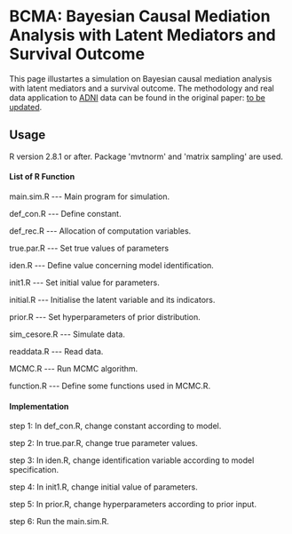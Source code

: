 # BCMA: Bayesian Causal Mediation Analysis with Latent Mediators and Survival Outcome

This page illustartes a simulation on Bayesian causal mediation analysis with latent mediators and a survival outcome. The methodology and real data application to [ADNI](http://adni.loni.usc.edu/) data can be found in the original paper:
[to be updated](https://).


## Usage

R version 2.8.1 or after. Package 'mvtnorm' and 'matrix sampling' are used.

#### List of R Function


main.sim.R		--- Main program for simulation.

def_con.R		  --- Define constant.

def_rec.R		  --- Allocation of computation variables.

true.par.R		--- Set true values of parameters

iden.R			--- Define value concerning model identification.

init1.R			--- Set initial value for parameters.

initial.R		--- Initialise the latent variable and its indicators.

prior.R			--- Set hyperparameters of prior distribution.

sim_cesore.R		--- Simulate data.

readdata.R		--- Read data.

MCMC.R			--- Run MCMC algorithm.

function.R		--- Define some functions used in MCMC.R.


#### Implementation

step 1: In def_con.R, change constant according to model.

step 2: In true.par.R, 	change true parameter values.

step 3: In iden.R, 	change identification variable according to model specification.

step 4: In init1.R,	change initial value of parameters.

step 5: In prior.R, 	change hyperparameters according to prior input.

step 6: Run the main.sim.R.


